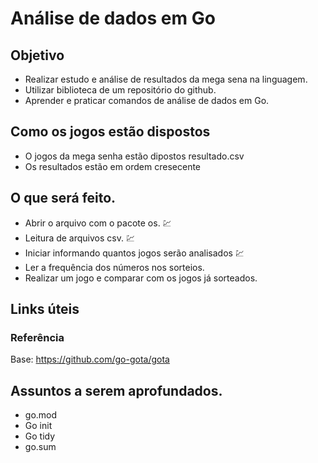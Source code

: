 # Análise de dados em Go

## Objetivo

- Realizar estudo e análise de resultados da mega sena na linguagem.
- Utilizar biblioteca de um repositório do github.
- Aprender e praticar comandos de análise de dados em Go.

## Como os jogos estão dispostos

- O jogos da mega senha estão dipostos resultado.csv
- Os resultados estão em ordem cresecente

## O que será feito.

- Abrir o arquivo com o pacote os. 💹
- Leitura de arquivos csv. 💹
- Iniciar informando quantos jogos serão analisados 💹
- Ler a frequência dos números nos sorteios.
- Realizar um jogo e comparar com os jogos já sorteados.


## Links úteis
### Referência
Base: https://github.com/go-gota/gota

## Assuntos a serem aprofundados.

- go.mod
- Go init
- Go tidy
- go.sum

